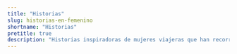 ```yaml
---
title: "Historias"
slug: historias-en-femenino
shortname: "Historias"
pretitle: true
description: "Historias inspiradoras de mujeres viajeras que han recorrido el mundo y nos cuentan sus experiencias."
---
```




